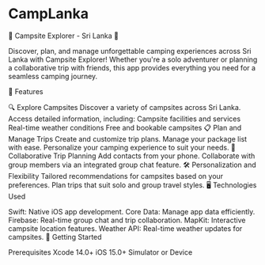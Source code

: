 # CampLanka
🌴 Campsite Explorer - Sri Lanka 🌴

Discover, plan, and manage unforgettable camping experiences across Sri Lanka with Campsite Explorer! Whether you're a solo adventurer or planning a collaborative trip with friends, this app provides everything you need for a seamless camping journey.

🚀 Features

🔍 Explore Campsites
Discover a variety of campsites across Sri Lanka.
Access detailed information, including:
Campsite facilities and services
Real-time weather conditions
Free and bookable campsites
📋 Plan and Manage Trips
Create and customize trip plans.
Manage your package list with ease.
Personalize your camping experience to suit your needs.
📱 Collaborative Trip Planning
Add contacts from your phone.
Collaborate with group members via an integrated group chat feature.
🛠️ Personalization and Flexibility
Tailored recommendations for campsites based on your preferences.
Plan trips that suit solo and group travel styles.
🖥️ Technologies Used

Swift: Native iOS app development.
Core Data: Manage app data efficiently.
Firebase: Real-time group chat and trip collaboration.
MapKit: Interactive campsite location features.
Weather API: Real-time weather updates for campsites.
📲 Getting Started

Prerequisites
Xcode 14.0+
iOS 15.0+ Simulator or Device

